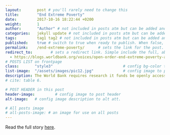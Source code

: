 ```yaml
---
layout:       post # you'll rarely need to change this
title:        "End Extreme Poverty"
date:         2017-10-16 18:22:44 +0200
weight:       1
author:       "Author" # not included in posts atm but can be added and used later
categories:   jekyll update # not included in posts atm but can be added and used later
tags:         tag1 tag2 # not included in posts atm but can be added and used later
published:    true # switch to true when ready to publish. When false, you can check your links and share drafts using the github file for this page e.g https://github.com/sparcopen/open-to/blob/master/_posts/2017-04-10-welcome-to-jekyll.markdown
permalink:    /end-extreme-poverty/      # sets the link for the post. E.g permalink: /battle-disease/
redirect_to:        # sets a redirect link. Simple include the full, absolute link you want below
  - https://blogs.worldbank.org/voices/open-order-end-extreme-poverty-access-information-enabling-strategy
# POSTS LIST on frontpage
class:       "style3"                               # config bg-color to post list card (1 to 5)
list-image:  "/assets/images/pic12.jpg"             # config image to post list card (1 to 15 are generic colors and will fit with anything used if no images can be found)
description: The World Bank requires research it funds be openly accessible in order to advance its mission. Learn how.
# cite: table 6.

# POST HEADER in this post
header-image:         # config image to post header
alt-image:   # config image description to alt att.

# All posts image
# all-posts-image: # an image for use on all posts
---
```

Read the full story [here](https://blogs.worldbank.org/voices/open-order-end-extreme-poverty-access-information-enabling-strategy).
